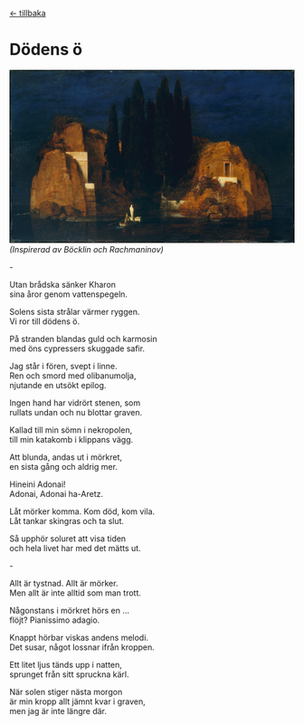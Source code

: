 [← tillbaka](README.md)  


# Dödens ö

![Dödens Ö - Böcklin](dödensö.jpg)  
_(Inspirerad av Böcklin och Rachmaninov)_

\-

Utan brådska sänker Kharon  
sina åror genom vattenspegeln.  

Solens sista strålar värmer ryggen.  
Vi ror till dödens ö.  

På stranden blandas guld och karmosin  
med öns cypressers skuggade safir.  

Jag står i fören, svept i linne.  
Ren och smord med olibanumolja,  
njutande en utsökt epilog.  

Ingen hand har vidrört stenen, som  
rullats undan och nu blottar graven.  

Kallad till min sömn i nekropolen,  
till min katakomb i klippans vägg.

Att blunda, andas ut i mörkret,  
en sista gång och aldrig mer.  

Hineini Adonai!  
Adonai, Adonai ha-Aretz.  

Låt mörker komma. Kom död, kom vila.  
Låt tankar skingras och ta slut.  

Så upphör soluret att visa tiden  
och hela livet har med det mätts ut.  

\-

Allt är tystnad. Allt är mörker.  
Men allt är inte alltid som man trott.  

Någonstans i mörkret hörs en ...  
flöjt? Pianissimo adagio.  

Knappt hörbar viskas andens melodi.  
Det susar, något lossnar ifrån kroppen.  

Ett litet ljus tänds upp i natten,  
sprunget från sitt spruckna kärl.  

När solen stiger nästa morgon  
är min kropp allt jämnt kvar i graven,  
men jag är inte längre där.  
